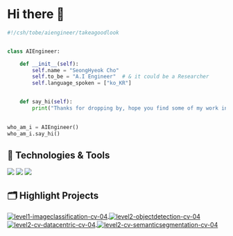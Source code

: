 # Hi there 👋

<!--
**seonghyeokcho/seonghyeokcho** is a ✨ _special_ ✨ repository because its `README.md` (this file) appears on your GitHub profile.

Here are some ideas to get you started:

- 🔭 I’m currently working on ...
- 🌱 I’m currently learning ...
- 👯 I’m looking to collaborate on ...
- 🤔 I’m looking for help with ...
- 💬 Ask me about ...
- 📫 How to reach me: ...
- 😄 Pronouns: ...
- ⚡ Fun fact: ...
-->
```python
#!/csh/tobe/aiengineer/takeagoodlook


class AIEngineer:

    def __init__(self):
        self.name = "SeongHyeok Cho"
        self.to_be = "A.I Engineer"  # & it could be a Researcher
        self.language_spoken = ["ko_KR"]


    def say_hi(self):
        print("Thanks for dropping by, hope you find some of my work interesting.")
    

who_am_i = AIEngineer()
who_am_i.say_hi()
```

## 🔧 Technologies & Tools

![](https://img.shields.io/badge/OS-Mac_OS-informational?style=flat&logo=apple&logoColor=white&color=6aa6f8)
![](https://img.shields.io/badge/Editor-VS_Code-informational?style=flat&logo=visual-studio-code&logoColor=white&color=6aa6f8)
![](https://img.shields.io/badge/Code-Python-informational?style=flat&logo=python&logoColor=white&color=6aa6f8)

## 🗂️ Highlight Projects

<a href="https://github.com/seonghyeokcho/level1-imageclassification-cv-04">
  <img align="center" src="https://github-readme-stats.vercel.app/api/pin/?username=seonghyeokcho&repo=level1-imageclassification-cv-04&show_icons=true&line_height=27&title_color=6aa6f8&text_color=8a919a&icon_color=6aa6f8&bg_color=22272e" alt="level1-imageclassification-cv-04"/>
</a>
<a href="https://github.com/seonghyeokcho/level2-objectdetection-cv-04">
  <img align="center" src="https://github-readme-stats.vercel.app/api/pin/?username=seonghyeokcho&repo=level2-objectdetection-cv-04&show_icons=true&line_height=27&title_color=6aa6f8&text_color=8a919a&icon_color=6aa6f8&bg_color=22272e" alt="level2-objectdetection-cv-04"/>
</a>
<a href="https://github.com/seonghyeokcho/level2-cv-datacentric-cv-04">
  <img align="center" src="https://github-readme-stats.vercel.app/api/pin/?username=seonghyeokcho&repo=level2-cv-datacentric-cv-04&show_icons=true&line_height=27&title_color=6aa6f8&text_color=8a919a&icon_color=6aa6f8&bg_color=22272e" alt="level2-cv-datacentric-cv-04"/>
</a>
<a href="https://github.com/seonghyeokcho/level2-cv-semanticsegmentation-cv-04">
  <img align="center" src="https://github-readme-stats.vercel.app/api/pin/?username=seonghyeokcho&repo=level2-cv-semanticsegmentation-cv-04&show_icons=true&line_height=27&title_color=6aa6f8&text_color=8a919a&icon_color=6aa6f8&bg_color=22272e" alt="level2-cv-semanticsegmentation-cv-04"/>
</a>
